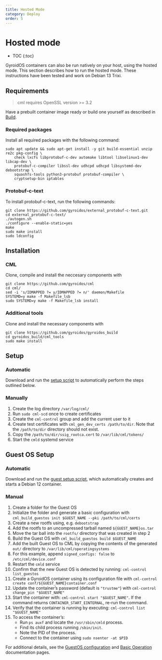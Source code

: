 ```yaml
---
title: Hosted Mode
category: Deploy
order: 5
---
```

# Hosted mode
- TOC
{:toc}

GyroidOS containers can also be run natively on your host, using the hosted mode.
This section describes how to run the hosted mode.
These instructions have been tested and work on Debian 13 Trixi.

## Requirements
> cml requires OpenSSL version >= 3.2

Have a prebuilt container image ready or build one yourself as described in [Build](/build/build).

### Required packages
Install all required packages with the following command:
```
sudo apt update && sudo apt-get install -y git build-essential unzip re2c pkg-config \
    check lxcfs libprotobuf-c-dev automake libtool libselinux1-dev libcap-dev \
    protobuf-c-compiler libssl-dev udhcpd udhcpd libsystemd-dev debootstrap \
    squashfs-tools python3-protobuf protobuf-compiler \
    cryptsetup-bin iptables
```

### Protobuf-c-text
To install protobuf-c-text, run the following commands:
```
git clone https://github.com/gyroidos/external_protobuf-c-text.git
cd external_protobuf-c-text/
./autogen.sh
./configure --enable-static=yes
make
sudo make install
sudo ldconfig
```

## Installation

### CML
Clone, compile and install the neccesary components with
```
git clone https://github.com/gyroidos/cml
cd cml/
sed -i 's/IDMAPPED ?= y/IDMAPPED ?= n/' daemon/Makefile
SYSTEMD=y make -f Makefile_lsb
sudo SYSTEMD=y make -f Makefile_lsb install
```

### Additional tools
Clone and install the necessary components with
```
git clone https://github.com/gyroidos/gyroidos_build
cd gyroidos_build/cml_tools
sudo make install
```

## Setup

### Automatic

Download and run the [setup script](/assets/hosted-setup.sh) to automatically perform the steps outlined below.

### Manually

1. Create the log directory `/var/log/cml/`
2. Run `sudo cml-scd` once to create certificates
3. Create the `cml-control` group and add the current user to it
4. Create test certificates with `cml_gen_dev_certs /path/to/dir`. Note that the `/path/to/dir` directory should not exist.
5. Copy the `/path/to/dir/ssig_rootca.cert` to `/var/lib/cml/tokens/`
6. Start the `cmld` systemd service


## Guest OS Setup

### Automatic

Download and run the [guest setup script](/assets/hosted-debian-guest.sh), which automatically creates and starts a Debian 12 container.

### Manual

1. Create a folder for the Guest OS
2. Initialize the folder and generate a basic configuration with `cml_build_guestos init $GUEST_NAME --pki /path/to/cml/certs`
3. Create a new rootfs using, e.g. `debootstrap`
4. Add the rootfs to an uncompressed tarball named `${GUEST_NAME}os.tar`
5. Move the tar ball into the `rootfs/` directory that was created in step 2
6. Build the Guest OS with `cml_build_guestos build $GUEST_NAME`
7. Add the built Guest OS to CML by copying the contents of the generated `out/` directory to `/var/lib/cml/operatingsystems`
8. For this example, append `signed_configs: false` to `/etc/cml/device.conf`
9. Restart the `cmld` service
10. Confirm that the new Guest OS is detected by running: `cml-control list_guestos`
11. Create a GyroidOS container using its configuration file with `cml-control create conf/${GUEST_NAME}container.conf`
12. Update the container’s password (default is `"trustme"`) with `cml-control change_pin "$GUEST_NAME"`
13. Start the container with: `cml-control start "$GUEST_NAME"`. If the command returns `CONTAINER_START_EINTERNAL`, re-run the command.
14. Verify that the container is running by executing: `cml-control list "$GUEST_NAME"`
15. To access the container’s:
    - Run `ps auxf` and locate the `/usr/sbin/cmld` process.
    - Find its child process running `/sbin/init`.
    - Note the PID of the process.
    - Connect to the container using `sudo nsenter -at $PID`

For additional details, see the [GuestOS configuration](/operate/guestos_config) and [Basic Operation](/operate/control) documentation pages.
